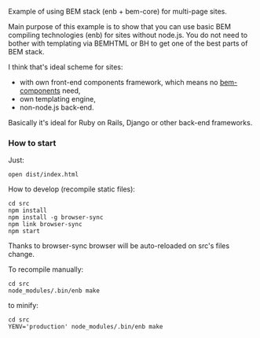 Example of using BEM stack (enb + bem-core) for multi-page sites.

Main purpose of this example is to show that you can use basic BEM compiling technologies (enb) for sites without node.js. You do not need to bother with templating via BEMHTML or BH to get one of the best parts of BEM stack.

I think that's ideal scheme for sites:
 * with own front-end components framework, which means no [bem-components](https://github.com/bem/bem-components) need,
 * own templating engine,
 * non-node.js back-end.

Basically it's ideal for Ruby on Rails, Django or other back-end frameworks.


### How to start
Just:
```
open dist/index.html
```

How to develop (recompile static files):
```
cd src
npm install
npm install -g browser-sync
npm link browser-sync
npm start
```
Thanks to browser-sync browser will be auto-reloaded on src's files change.

To recompile manually:
```
cd src
node_modules/.bin/enb make
```

to minify:
```
cd src
YENV='production' node_modules/.bin/enb make
```
